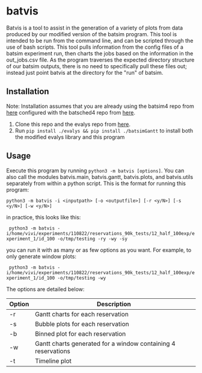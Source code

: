 # batvis
Batvis is a tool to assist in the generation of a variety of plots from data produced by our modified version of the batsim program. This tool is intended to be run from the command line, and can be scripted through the use of bash scripts. This tool pulls information from the config files of a batsim experiment run, then charts the jobs based on the information in the out_jobs.csv file. As the program traverses the expected directory structure of our batsim outputs, there is no need to specifically pull these files out; instead just point batvis at the directory for the "run" of batsim. 
## Installation
Note: Installation assumes that you are already using the batsim4 repo from [here]() configured with the batsched4 repo from [here]().

1. Clone this repo and the evalys repo from [here](https://gitlab.newmexicoconsortium.org/lanl-ccu/evalys). 
2. Run `pip install ./evalys && pip install ./batsimGantt` to install both the modified evalys library and this program

## Usage
Execute this program by running `python3 -m batvis [options]`. You can also call the modules batvis.main, batvis.gantt, batvis.plots, and batvis.utils separately from within a python script. This is the format for running this program:

``` python3 -m batvis -i <inputpath> [-o <outputfile>] [-r <y/N>] [-s <y/N>] [-w <y/N>] ```

in practice, this looks like this:

``` python3 -m batvis -i/home/vivi/experiments/110822/reservations_90k_tests/12_half_100exp/experiment_1/id_100 -o/tmp/testing -ry -wy -sy```

you can run it with as many or as few options as you want. For example, to only generate window plots:

``` python3 -m batvis -i/home/vivi/experiments/110822/reservations_90k_tests/12_half_100exp/experiment_1/id_100 -o/tmp/testing -wy```

The options are detailed below:

| Option | Description                                                   |
|--------|---------------------------------------------------------------|
| -r     | Gantt charts for each reservation                             |
| -s     | Bubble plots for each reservation                             |
| -b     | Binned plot for each reservation                              |
| -w     | Gantt charts generated for a window containing 4 reservations |
| -t     | Timeline plot                                                 |

